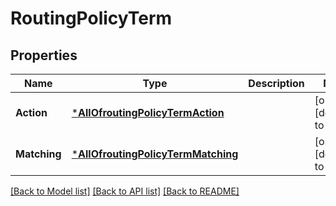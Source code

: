# RoutingPolicyTerm

## Properties
Name | Type | Description | Notes
------------ | ------------- | ------------- | -------------
**Action** | [***AllOfroutingPolicyTermAction**](AllOfroutingPolicyTermAction.md) |  | [optional] [default to null]
**Matching** | [***AllOfroutingPolicyTermMatching**](AllOfroutingPolicyTermMatching.md) |  | [optional] [default to null]

[[Back to Model list]](../README.md#documentation-for-models) [[Back to API list]](../README.md#documentation-for-api-endpoints) [[Back to README]](../README.md)

